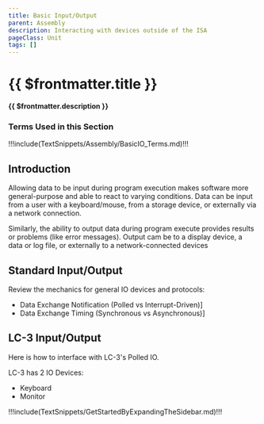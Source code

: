 ```yaml
---
title: Basic Input/Output
parent: Assembly
description: Interacting with devices outside of the ISA
pageClass: Unit
tags: []
---
```


# {{ $frontmatter.title }}
**{{ $frontmatter.description }}**

### Terms Used in this Section
!!!include(TextSnippets/Assembly/BasicIO_Terms.md)!!!

## Introduction

Allowing data to be input during program execution makes software more general-purpose and able to react to varying conditions. Data can be input from a user with a keyboard/mouse, from a storage device, or externally via a network connection.

Similarly, the ability to output data during program execute provides results or problems (like error messages). Output cam be to a display device, a data or log file, or externally to a network-connected devices

## Standard Input/Output
Review the mechanics for general IO devices and protocols:

- Data Exchange Notification (Polled vs Interrupt-Driven)]
- Data Exchange Timing (Synchronous vs Asynchronous)]

## LC-3 Input/Output
Here is how to interface with LC-3's Polled IO.

LC-3 has 2 IO Devices:
- Keyboard
- Monitor
  
!!!include(TextSnippets/GetStartedByExpandingTheSidebar.md)!!!